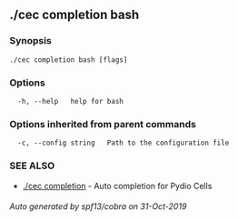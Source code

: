 ## ./cec completion bash



### Synopsis



```
./cec completion bash [flags]
```

### Options

```
  -h, --help   help for bash
```

### Options inherited from parent commands

```
  -c, --config string   Path to the configuration file
```

### SEE ALSO

* [./cec completion](./cec-completion)	 - Auto completion for Pydio Cells

###### Auto generated by spf13/cobra on 31-Oct-2019
